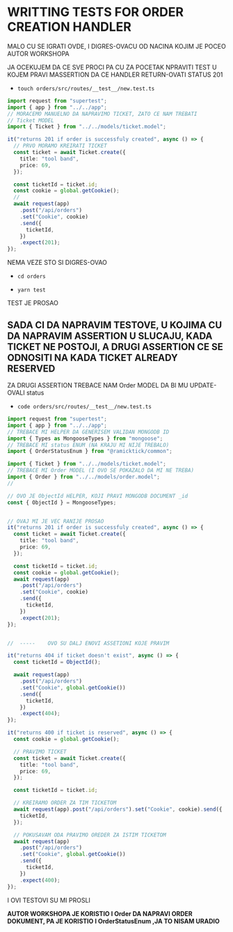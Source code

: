 # WRITTING TESTS FOR ORDER CREATION HANDLER

MALO CU SE IGRATI OVDE, I DIGRES-OVACU OD NACINA KOJIM JE POCEO AUTOR WORKSHOPA

JA OCEKUJEM DA CE SVE PROCI PA CU ZA POCETAK NPRAVITI TEST U KOJEM PRAVI MASSERTION DA CE HANDLER RETURN-OVATI STATUS 201

- `touch orders/src/routes/__test__/new.test.ts`

```ts
import request from "supertest";
import { app } from "../../app";
// MORACEMO MANUELNO DA NAPRAVIMO TICKET, ZATO CE NAM TREBATI
// Ticket MODEL
import { Ticket } from "../../models/ticket.model";

it("returns 201 if order is successfuly created", async () => {
  // PRVO MORAMO KREIRATI TICKET
  const ticket = await Ticket.create({
    title: "tool band",
    price: 69,
  });

  const ticketId = ticket.id;
  const cookie = global.getCookie();
  //
  await request(app)
    .post("/api/orders")
    .set("Cookie", cookie)
    .send({
      ticketId,
    })
    .expect(201);
});
```

NEMA VEZE STO SI DIGRES-OVAO

- `cd orders`

- `yarn test`

TEST JE PROSAO

## SADA CI DA NAPRAVIM TESTOVE, U KOJIMA CU DA NAPRAVIM ASSERTION U SLUCAJU, KADA TICKET NE POSTOJI, A DRUGI ASSERTION CE SE ODNOSITI NA KADA TICKET ALREADY RESERVED

ZA DRUGI ASSERTION TREBACE NAM Order MODEL DA BI MU UPDATE-OVALI status

- `code orders/src/routes/__test__/new.test.ts`

```ts
import request from "supertest";
import { app } from "../../app";
// TREBACE MI HELPER DA GENERISEM VALIDAN MONGODB ID
import { Types as MongooseTypes } from "mongoose";
// TREBACE MI status ENUM (NA KRAJU MI NIJE TREBALO)
import { OrderStatusEnum } from "@ramicktick/common";

import { Ticket } from "../../models/ticket.model";
// TREBACE MI Order MODEL (I OVO SE POKAZALO DA MI NE TREBA)
import { Order } from "../../models/order.model";
//

// OVO JE ObjectId HELPER, KOJI PRAVI MONGODB DOCUMENT _id
const { ObjectId } = MongooseTypes;


// OVAJ MI JE VEC RANIJE PROSAO
it("returns 201 if order is successfuly created", async () => {
  const ticket = await Ticket.create({
    title: "tool band",
    price: 69,
  });

  const ticketId = ticket.id;
  const cookie = global.getCookie();
  await request(app)
    .post("/api/orders")
    .set("Cookie", cookie)
    .send({
      ticketId,
    })
    .expect(201);
});


//  -----    OVO SU DALJ ENOVI ASSETIONI KOJE PRAVIM

it("returns 404 if ticket doesn't exist", async () => {
  const ticketId = ObjectId();

  await request(app)
    .post("/api/orders")
    .set("Cookie", global.getCookie())
    .send({
      ticketId,
    })
    .expect(404);
});

it("returns 400 if ticket is reserved", async () => {
  const cookie = global.getCookie();

  // PRAVIMO TICKET
  const ticket = await Ticket.create({
    title: "tool band",
    price: 69,
  });

  const ticketId = ticket.id;

  // KREIRAMO ORDER ZA TIM TICKETOM
  await request(app).post("/api/orders").set("Cookie", cookie).send({
    ticketId,
  });

  // POKUSAVAM ODA PRAVIMO OREDER ZA ISTIM TICKETOM
  await request(app)
    .post("/api/orders")
    .set("Cookie", global.getCookie())
    .send({
      ticketId,
    })
    .expect(400);
});
```

I OVI TESTOVI SU MI PROSLI


**AUTOR WORKSHOPA JE KORISTIO I Order DA NAPRAVI ORDER DOKUMENT, PA JE KORISTIO I OrderStatusEnum ,JA TO NISAM URADIO** 
